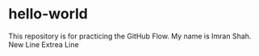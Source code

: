 # hello-world
This repository is for practicing the GitHub Flow.
My name is Imran Shah.
New Line
Extrea Line
